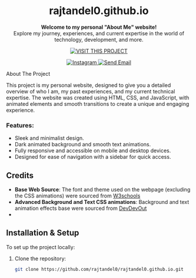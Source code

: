 <h1 align="center">rajtandel0.github.io</h1>

<p align="center">
  <strong>Welcome to my personal "About Me" website!</strong><br>
  Explore my journey, experiences, and current expertise in the world of technology, development, and more.<br>
</p>

<p align="center">
  <a href="https://rajtandel0.github.io" target="_blank">
    <img src="https://img.shields.io/badge/Visit-Website-blue?style=for-the-badge" alt="VISIT THIS PROJECT">
  </a>
</p>

<p align="center"> <a href="https://www.instagram.com/r3j.tandel" target="_blank"> <img src="https://img.shields.io/badge/Instagram-%23E4405F.svg?style=for-the-badge&logo=instagram&logoColor=white" alt="Instagram"> </a> <a href="mailto:rajtandel2379@gmail.com"> <img src="https://img.shields.io/badge/Email-D14836?style=for-the-badge&logo=gmail&logoColor=white" alt="Send Email"> </a> </p

## About The Project

This project is my personal website, designed to give you a detailed overview of who I am, my past experiences, and my current technical expertise. The website was created using HTML, CSS, and JavaScript, with animated elements and smooth transitions to create a unique and engaging experience.

### Features:
- Sleek and minimalist design.
- Dark animated background and smooth text animations.
- Fully responsive and accessible on mobile and desktop devices.
- Designed for ease of navigation with a sidebar for quick access.

## Credits
- **Base Web Source**: The font and theme used on the webpage (excluding the CSS animations) were sourced from <a href="https://w3schools.com"> W3schools </a>
- **Advanced Background and Text CSS animations**: Background and text animation effects base were sourced from <a href="https://devdevout.com/css/css-animated-backgrounds"> DevDevOut </a>
- 


## Installation & Setup
To set up the project locally:

1. Clone the repository:
   ```bash
   git clone https://github.com/rajtandel0/rajtandel0.github.io.git
